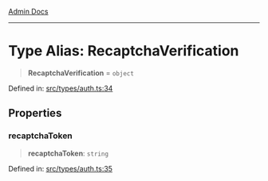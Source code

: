 [Admin Docs](/)

***

# Type Alias: RecaptchaVerification

> **RecaptchaVerification** = `object`

Defined in: [src/types/auth.ts:34](https://github.com/PalisadoesFoundation/talawa-admin/blob/main/src/types/auth.ts#L34)

## Properties

### recaptchaToken

> **recaptchaToken**: `string`

Defined in: [src/types/auth.ts:35](https://github.com/PalisadoesFoundation/talawa-admin/blob/main/src/types/auth.ts#L35)
